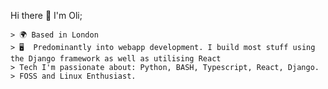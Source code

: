 Hi there 👋 I'm Oli; 


																	






    > 🌍 Based in London
    > 🖥️  Predominantly into webapp development. I build most stuff using the Django framework as well as utilising React
  	> Tech I'm passionate about: Python, BASH, Typescript, React, Django.
	> FOSS and Linux Enthusiast.
